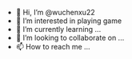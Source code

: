 - 👋 Hi, I’m @wuchenxu22
- 👀 I’m interested in playing game
- 🌱 I’m currently learning ...
- 💞️ I’m looking to collaborate on ...
- 📫 How to reach me ...

<!---
wuchenxu22/wuchenxu22 is a ✨ special ✨ repository because its `README.md` (this file) appears on your GitHub profile.
You can click the Preview link to take a look at your changes.
--->
